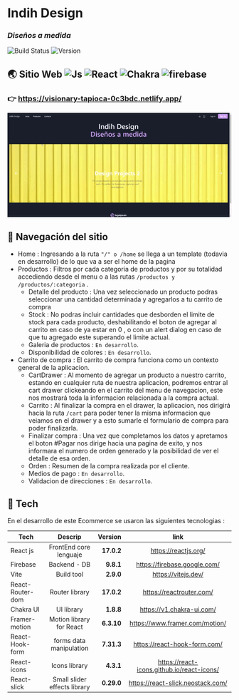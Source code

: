 #  Indih Design 
### _Diseños a medida_


![Build Status](https://img.shields.io/badge/build-inprogress-green) 
![Version](https://img.shields.io/badge/Version-0.1.25-blue) 





## 🌏 Sitio Web  ![Js](https://img.shields.io/badge/-JavaScript-yellow) ![React](https://img.shields.io/badge/-React%20js-blue) ![Chakra](https://img.shields.io/badge/-Chakra%20UI-70CAD1) ![firebase](https://img.shields.io/badge/-Firebase%F0%9F%94%A5-FABC2C)
### 👉 https://visionary-tapioca-0c3bdc.netlify.app/

![](web-gif.gif)

## 🚢 Navegación del sitio
- Home : Ingresando a la ruta ``` "/" o /home ``` se llega a un template (todavia en desarrollo) de lo que va a ser el home de la pagina 
- Productos : Filtros por cada categoria de productos y por su totalidad accediendo desde el menu o a las rutas ```/productos y /productos/:categoria``` .
    - Detalle del producto : Una vez seleccionado un producto podras seleccionar una cantidad determinada y agregarlos a tu carrito de compra
    - Stock : No podras incluir cantidades que desborden el limite de stock para cada producto, deshabilitando el boton de agregar al carrito en caso de ya estar en 0 , o con un alert dialog en caso de que tu agregado este superando el limite actual.
    - Galeria de productos : ``` En desarrollo ```.
    - Disponibilidad de colores : ``` En desarrollo ```.
- Carrito de compra : El carrito de compra funciona como un contexto general de la aplicacion.
    - CartDrawer : Al momento de agregar un producto a nuestro carrito, estando en cualquier ruta de nuestra aplicacion, podremos entrar al cart drawer clickeando en el carrito del menu de navegacion, este nos mostrará toda la informacion relacionada a la compra actual.
    - Carrito : Al finalizar la compra en el drawer, la aplicacion,  nos dirigirá hacia la ruta ```/cart``` para poder tener la misma informacion que veiamos en el drawer y a esto sumarle el formulario de compra para poder finalizarla.
    - Finalizar compra : Una vez que completamos los datos y apretamos el boton #Pagar nos dirige hacia una pagina de exito, y nos informara el numero de orden generado y la posibilidad de ver el detalle de esa orden.
    - Orden : Resumen de la compra realizada por el cliente. 
    - Medios de pago : ``` En desarrollo ```.
    - Validacion de direcciones : ``` En desarrollo ```.


## 🔮 Tech

En el desarrollo de este Ecommerce se usaron las siguientes tecnologias :

| Tech        | Descrip           | Version  | link  |
| ------------- |:-------------:| -----:| :-----:|
| React js      | FrontEnd core lenguaje | **17.0.2** | https://reactjs.org/ |
| Firebase     | Backend - DB     |  **9.8.1** | https://firebase.google.com/ |
| Vite     | Build tool      |  **2.9.0** | https://vitejs.dev/ |
| React-Router-dom     | Router library      |  **17.0.2** |https://reactrouter.com/ |
| Chakra UI     | UI library      |  **1.8.8** |https://v1.chakra-ui.com/ |
| Framer-motion     | Motion library for React    |  **6.3.10** |https://www.framer.com/motion/|
| React-Hook-form     | forms data manipulation      |  **7.31.3** |https://react-hook-form.com/ |
| React-icons     | Icons library     |  **4.3.1** |https://react-icons.github.io/react-icons/|
| React-slick     | Small slider effects library      |  **0.29.0** |https://react-slick.neostack.com/ |
